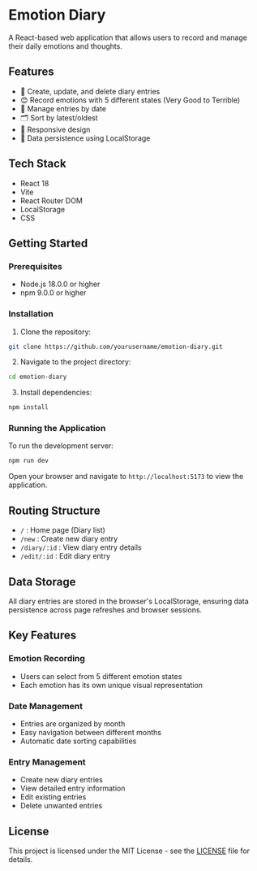 # Emotion Diary

A React-based web application that allows users to record and manage their daily emotions and thoughts.

## Features

- 📝 Create, update, and delete diary entries
- 😊 Record emotions with 5 different states (Very Good to Terrible)
- 📅 Manage entries by date
- 🗂 Sort by latest/oldest
- 📱 Responsive design
- 💾 Data persistence using LocalStorage

## Tech Stack

- React 18
- Vite
- React Router DOM
- LocalStorage
- CSS

## Getting Started

### Prerequisites

- Node.js 18.0.0 or higher
- npm 9.0.0 or higher

### Installation

1. Clone the repository:

```bash
git clone https://github.com/yourusername/emotion-diary.git
```

2. Navigate to the project directory:

```bash
cd emotion-diary
```

3. Install dependencies:

```bash
npm install
```

### Running the Application

To run the development server:

```bash
npm run dev
```

Open your browser and navigate to `http://localhost:5173` to view the application.

## Routing Structure

- `/` : Home page (Diary list)
- `/new` : Create new diary entry
- `/diary/:id` : View diary entry details
- `/edit/:id` : Edit diary entry

## Data Storage

All diary entries are stored in the browser's LocalStorage, ensuring data persistence across page refreshes and browser sessions.

## Key Features

### Emotion Recording

- Users can select from 5 different emotion states
- Each emotion has its own unique visual representation

### Date Management

- Entries are organized by month
- Easy navigation between different months
- Automatic date sorting capabilities

### Entry Management

- Create new diary entries
- View detailed entry information
- Edit existing entries
- Delete unwanted entries

## License
This project is licensed under the MIT License - see the [LICENSE](LICENSE) file for details.

